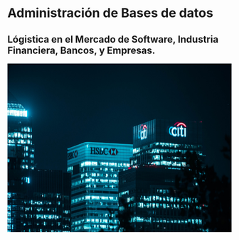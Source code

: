 # Administración de Bases de datos
## Lógistica en el Mercado de Software, Industria Financiera, Bancos, y Empresas.
<img align="center" src="https://github.com/CesarM4rtinez/CesarM4rtinez/blob/main/miquel-parera-41J9-JTIP-c-unsplash.jpg?raw=true" width="2920" height="380"/>
